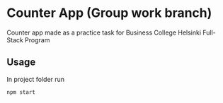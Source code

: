 # Counter App (Group work branch)

Counter app made as a practice task for Business College Helsinki Full-Stack Program

## Usage

In project folder run

```
npm start
```
